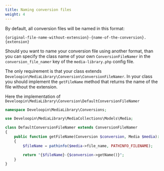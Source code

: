 ```yaml
---
title: Naming conversion files
weight: 4
---
```


By default, all conversion files will be named in this format:

```
{original-file-name-without-extension}-{name-of-the-conversion}.{extension}
```

Should you want to name your conversion file using another format, than you can specify the class name of your own `ConversionFileNamer` in the `conversion_file_namer` key of the `media-library.php` config file.

The only requirement is that your class extends `Develoopin\MediaLibrary\Conversion\ConversionFileNamer`. In your class you should implement the `getFileName` method that returns the name of the file without the extension.

Here the implementation of `Develoopin\MediaLibrary\Conversion\DefaultConversionFileNamer`

```php
namespace Develoopin\MediaLibrary\Conversions;

use Develoopin\MediaLibrary\MediaCollections\Models\Media;

class DefaultConversionFileNamer extends ConversionFileNamer
{
    public function getFileName(Conversion $conversion, Media $media): string
    {
        $fileName = pathinfo($media->file_name, PATHINFO_FILENAME);

        return "{$fileName}-{$conversion->getName()}";
    }
}
```
